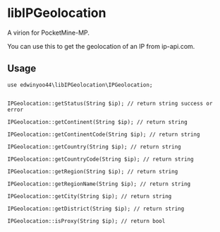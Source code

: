 # libIPGeolocation
A virion for PocketMine-MP.

You can use this to get the geolocation of an IP from ip-api.com.

## Usage
```
use edwinyoo44\libIPGeolocation\IPGeolocation;


IPGeolocation::getStatus(String $ip); // return string success or error

IPGeolocation::getContinent(String $ip); // return string

IPGeolocation::getContinentCode(String $ip); // return string

IPGeolocation::getCountry(String $ip); // return string

IPGeolocation::getCountryCode(String $ip); // return string

IPGeolocation::getRegion(String $ip); // return string

IPGeolocation::getRegionName(String $ip); // return string

IPGeolocation::getCity(String $ip); // return string

IPGeolocation::getDistrict(String $ip); // return string

IPGeolocation::isProxy(String $ip); // return bool



```
